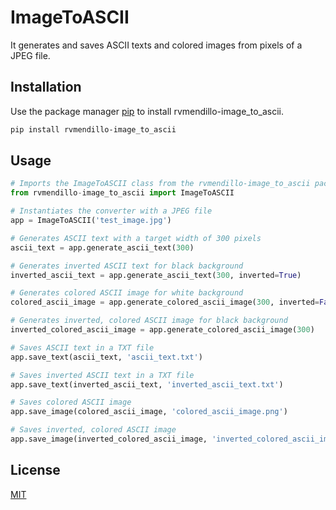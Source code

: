 # ImageToASCII

It generates and saves ASCII texts and colored images from pixels of a JPEG file.

## Installation

Use the package manager [pip][pip-url] to install rvmendillo-image_to_ascii.

```bash
pip install rvmendillo-image_to_ascii
```

## Usage

```python
# Imports the ImageToASCII class from the rvmendillo-image_to_ascii package
from rvmendillo-image_to_ascii import ImageToASCII

# Instantiates the converter with a JPEG file
app = ImageToASCII('test_image.jpg')

# Generates ASCII text with a target width of 300 pixels
ascii_text = app.generate_ascii_text(300)

# Generates inverted ASCII text for black background
inverted_ascii_text = app.generate_ascii_text(300, inverted=True)

# Generates colored ASCII image for white background
colored_ascii_image = app.generate_colored_ascii_image(300, inverted=False)

# Generates inverted, colored ASCII image for black background
inverted_colored_ascii_image = app.generate_colored_ascii_image(300)

# Saves ASCII text in a TXT file
app.save_text(ascii_text, 'ascii_text.txt')

# Saves inverted ASCII text in a TXT file
app.save_text(inverted_ascii_text, 'inverted_ascii_text.txt')

# Saves colored ASCII image
app.save_image(colored_ascii_image, 'colored_ascii_image.png')

# Saves inverted, colored ASCII image
app.save_image(inverted_colored_ascii_image, 'inverted_colored_ascii_image.png')
```

## License
[MIT][mit-license]

[pip-url]: https://pip.pypa.io/en/stable/
[mit-license]: https://choosealicense.com/licenses/mit/